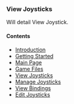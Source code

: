 ﻿### View Joysticks

Will detail View Joystick.

#### Contents

- [Introduction](ReadME.md)
- [Getting Started](GettingStarted.md)
- [Main Page](MainPage.md)
- [Game Files](GameFiles.md)
- [View Joysticks](ViewJoysticks.md)
- [Manage Joysticks](ManageJoysticks.md)
- [View Bindings](ViewBindings.md)
- [Edit Joysticks](EditJoysticks.md)